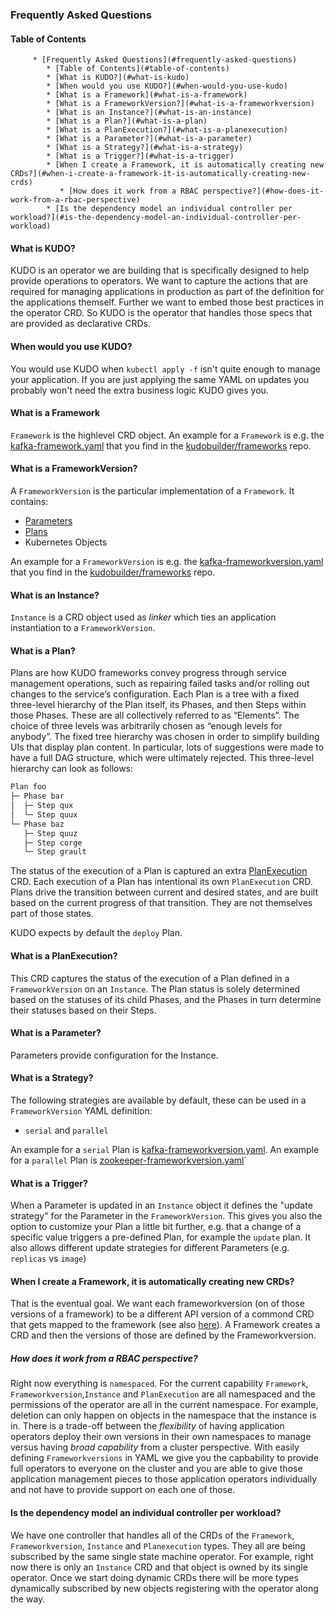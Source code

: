 ### Frequently Asked Questions

#### Table of Contents

         * [Frequently Asked Questions](#frequently-asked-questions)
            * [Table of Contents](#table-of-contents)
            * [What is KUDO?](#what-is-kudo)
            * [When would you use KUDO?](#when-would-you-use-kudo)
            * [What is a Framework](#what-is-a-framework)
            * [What is a FrameworkVersion?](#what-is-a-frameworkversion)
            * [What is an Instance?](#what-is-an-instance)
            * [What is a Plan?](#what-is-a-plan)
            * [What is a PlanExecution?](#what-is-a-planexecution)
            * [What is a Parameter?](#what-is-a-parameter)
            * [What is a Strategy?](#what-is-a-strategy)
            * [What is a Trigger?](#what-is-a-trigger)
            * [When I create a Framework, it is automatically creating new CRDs?](#when-i-create-a-framework-it-is-automatically-creating-new-crds)
               * [How does it work from a RBAC perspective?](#how-does-it-work-from-a-rbac-perspective)
            * [Is the dependency model an individual controller per workload?](#is-the-dependency-model-an-individual-controller-per-workload)


#### What is KUDO?

KUDO is an operator we are building that is specifically designed to help provide operations to operators. We want to capture the actions that are required for managing applications in production as part of the definition for the applications themself. Further we want to embed those best practices in the operator CRD. So KUDO is the operator that handles those specs that are provided as declarative CRDs.

#### When would you use KUDO?

You would use KUDO when `kubectl apply -f` isn't quite enough to manage your application. If you are just applying the same YAML on updates you probably won't need the extra business logic KUDO gives you.

#### What is a Framework

`Framework` is the highlevel CRD object. An example for a `Framework` is e.g. the [kafka-framework.yaml](https://github.com/kudobuilder/frameworks/blob/master/repo/stable/kafka/versions/0/kafka-framework.yaml) that you find in the [kudobuilder/frameworks](https://github.com/kudobuilder/frameworks) repo.

#### What is a FrameworkVersion?

A `FrameworkVersion` is the particular implementation of a `Framework`. It contains: 

- [Parameters](#what-is-a-parameter)
- [Plans](#what-is-a-plan)
- Kubernetes Objects

An example for a `FrameworkVersion` is e.g. the [kafka-frameworkversion.yaml](https://github.com/kudobuilder/frameworks/blob/master/repo/stable/kafka/versions/0/kafka-frameworkversion.yaml) that you find in the [kudobuilder/frameworks](https://github.com/kudobuilder/frameworks) repo.

#### What is an Instance?

`Instance` is a CRD object used as *linker* which ties an application instantiation to a `FrameworkVersion`.

#### What is a Plan?

Plans are how KUDO frameworks convey progress through service management operations, such as repairing failed tasks and/or rolling out changes to the service’s configuration. Each Plan is a tree with a fixed three-level hierarchy of the Plan itself, its Phases, and then Steps within those Phases. These are all collectively referred to as “Elements”. The choice of three levels was arbitrarily chosen as “enough levels for anybody”. The fixed tree hierarchy was chosen in order to simplify building UIs that display plan content. In particular, lots of suggestions were made to have a full DAG structure, which were ultimately rejected. This three-level hierarchy can look as follows:

```bash
Plan foo
├─ Phase bar
│  ├─ Step qux
│  └─ Step quux
└─ Phase baz
   ├─ Step quuz
   ├─ Step corge
   └─ Step grault
```

The status of the execution of a Plan is captured an extra [PlanExecution](#what-is-a-planexecution) CRD. Each execution of a Plan has intentional its own `PlanExecution` CRD. Plans drive the transition between current and desired states, and are built based on the current progress of that transition. They are not themselves part of those states.

KUDO expects by default the `deploy` Plan.

#### What is a PlanExecution?

This CRD captures the status of the execution of a Plan defined in a `FrameworkVersion` on an `Instance`. The Plan status is solely determined based on the statuses of its child Phases, and the Phases in turn determine their statuses based on their Steps.

#### What is a Parameter?

Parameters provide configuration for the Instance.

#### What is a Strategy?

The following strategies are available by default, these can be used in a `FrameworkVersion` YAML definition:

- `serial` and `parallel`

An example for a `serial` Plan is [kafka-frameworkversion.yaml](https://github.com/kudobuilder/frameworks/blob/master/repo/stable/kafka/versions/0/kafka-frameworkversion.yaml).
An example for a `parallel` Plan is [zookeeper-frameworkversion.yaml](https://github.com/kudobuilder/frameworks/blob/master/repo/stable/kafka/versions/0/zookeeper-frameworkversion.yaml)`

#### What is a Trigger?

When a Parameter is updated in an `Instance` object it defines the "update strategy" for the Parameter in the `FrameworkVersion`. This gives you also the option to customize your Plan a little bit further, e.g. that a change of a specific value triggers a pre-defined Plan, for example the `update` plan. It also allows different update strategies for different Parameters (e.g. `replicas` vs `image`)

#### When I create a Framework, it is automatically creating new CRDs?

That is the eventual goal. We want each frameworkversion (on of those versions of a framework) to be a different API version of a commond CRD that gets mapped to the framework (see also [here](https://docs.google.com/presentation/d/1ZoepKFbv7HTBbwww2DGufJhxLbCif4xv9jYyg_oJ54k/edit#slide=id.g4f6d9f5d82_0_53)). A Framework creates a CRD and then the versions of those are defined by the Frameworkversion.

##### How does it work from a RBAC perspective?

Right now everything is `namespaced`. For the current capability `Framework`, `Frameworkversion`,`Instance` and `PlanExecution` are all namespaced and the permissions of the operator are all in the current namespace. For example, deletion can only happen on objects in the namespace that the instance is in. There is a trade-off between the *flexibility* of having application operators deploy their own versions in their own namespaces to manage versus having *broad capability* from a cluster perspective. With easily defining `Frameworkversions` in YAML we give you the capbability to provide full operators to everyone on the cluster and you are able to give those application management pieces to those application operators individually and not have to provide support on each one of those.

#### Is the dependency model an individual controller per workload?

We have one controller that handles all of the CRDs of the `Framework`, `Frameworkversion`, `Instance` and `Planexecution` types. They all are being subscribed by the same single state machine operator. For example, right now there is only an `Instance` CRD and that object is owned by its single operator. Once we start doing dynamic CRDs there will be more types dynamically subscribed by new objects registering with the operator along the way.